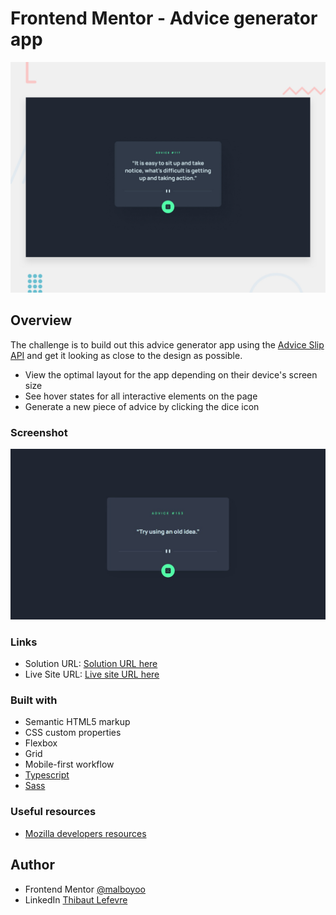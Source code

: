 # Frontend Mentor - Advice generator app

![Design preview for the Advice generator app coding challenge](./design/desktop-preview.jpg)

## Overview

The challenge is to build out this advice generator app using the [Advice Slip API](https://api.adviceslip.com) and get it looking as close to the design as possible.

-  View the optimal layout for the app depending on their device's screen size
-  See hover states for all interactive elements on the page
-  Generate a new piece of advice by clicking the dice icon

### Screenshot

![](./design/final_ver.jpg)

### Links

-  Solution URL: [Solution URL here](https://www.frontendmentor.io/solutions/advice-generator-app-sasstypescript-IXC-M-enPg)
-  Live Site URL: [Live site URL here](https://benevolent-cassata-e2174a.netlify.app/)

### Built with

-  Semantic HTML5 markup
-  CSS custom properties
-  Flexbox
-  Grid
-  Mobile-first workflow
-  [Typescript](https://www.typescriptlang.org/)
-  [Sass](https://sass-lang.com/)

### Useful resources

-  [Mozilla developers resources](https://developer.mozilla.org/)

## Author

-  Frontend Mentor [@malboyoo](https://www.frontendmentor.io/profile/malboyoo)
-  LinkedIn [Thibaut Lefevre](https://www.linkedin.com/in/thibaut-lefevre-b60101117/)
